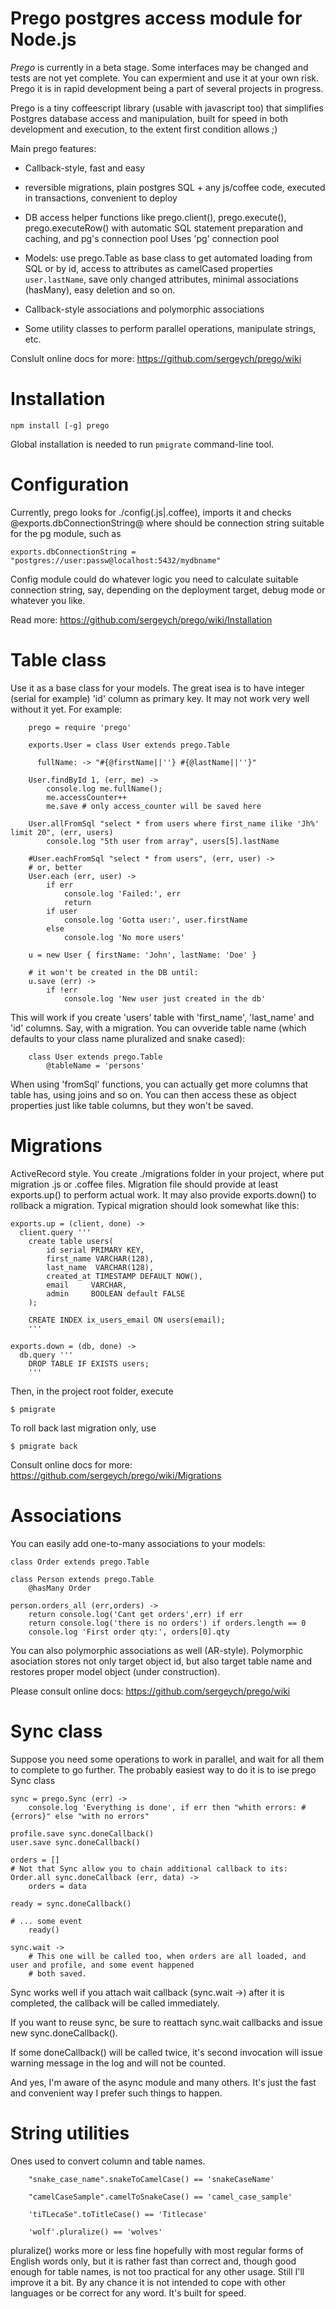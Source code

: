 Prego postgres access module for Node.js
========================================

*Prego* is currently in a beta stage. Some interfaces may be changed and tests are not yet complete. You can expermient
and use it at your own risk. Prego it is in rapid development being a part of several projects in progress.

Prego is a tiny coffeescript library (usable with javascript too) that simplifies Postgres database access and
manipulation, built for speed in both development and execution, to the extent first condition allows ;)

Main prego features:

* Callback-style, fast and easy

* reversible migrations, plain postgres SQL + any js/coffee code, executed in transactions, convenient to deploy

* DB access helper functions like prego.client(), prego.execute(), prego.executeRow() with automatic SQL statement
  preparation and caching, and pg's connection pool
  Uses 'pg' connection pool

* Models: use prego.Table as base class to get automated loading from SQL or by id, access to attributes as camelCased
  properties `user.lastName`, save only changed attributes, minimal associations (hasMany), easy deletion and so on.

* Callback-style associations and polymorphic associations

* Some utility classes to perform parallel operations, manipulate strings, etc.

Conslult online docs for more: https://github.com/sergeych/prego/wiki

Installation
============

    npm install [-g] prego

Global installation is needed to run `pmigrate` command-line tool.

Configuration
=============

Currently, prego looks for ./config(.js|.coffee), imports it and checks @exports.dbConnectionString@ where should
be connection string suitable for the pg module, such as

    exports.dbConnectionString = "postgres://user:passw@localhost:5432/mydbname"

Config module could do whatever logic you need to calculate suitable connection string, say, depending on the
deployment target, debug mode or whatever you like.

Read more: https://github.com/sergeych/prego/wiki/Installation

Table class
===========

Use it as a base class for your models. The great isea is to have integer (serial for example) 'id' column as primary
key. It may not work very well without it yet. For example:

        prego = require 'prego'

        exports.User = class User extends prego.Table

          fullName: -> "#{@firstName||''} #{@lastName||''}"

        User.findById 1, (err, me) ->
            console.log me.fullName();
            me.accessCounter++
            me.save # only access_counter will be saved here

        User.allFromSql "select * from users where first_name ilike 'Jh%' limit 20", (err, users)
            console.log "5th user from array", users[5].lastName

        #User.eachFromSql "select * from users", (err, user) ->
        # or, better
        User.each (err, user) ->
            if err
                console.log 'Failed:', err
                return
            if user
                console.log 'Gotta user:', user.firstName
            else
                console.log 'No more users'

        u = new User { firstName: 'John', lastName: 'Doe' }

        # it won't be created in the DB until:
        u.save (err) ->
            if !err
                console.log 'New user just created in the db'


This will work if you create 'users' table with 'first_name', 'last_name' and 'id' columns. Say, with a migration.
You can ovveride table name (which defaults to your class name pluralized and snake cased):

        class User extends prego.Table
            @tableName = 'persons'

When using 'fromSql' functions, you can actually get more columns that table has, using joins and so on. You can then
access these as object properties just like table columns, but they won't be saved.


Migrations
==========

ActiveRecord style. You create ./migrations folder in your project, where put migration .js or .coffee files. Migration
file should provide at least exports.up() to perform actual work. It may also provide exports.down() to rollback a
migration. Typical migration should look somewhat like this:

    exports.up = (client, done) ->
      client.query '''
      	create table users(
      		id serial PRIMARY KEY,
      		first_name VARCHAR(128),
      		last_name  VARCHAR(128),
      		created_at TIMESTAMP DEFAULT NOW(),
      		email     VARCHAR,
      		admin	  BOOLEAN default FALSE
      	);

      	CREATE INDEX ix_users_email ON users(email);
      	'''

    exports.down = (db, done) ->
      db.query '''
        DROP TABLE IF EXISTS users;
        '''

Then, in the project root folder, execute

    $ pmigrate

To roll back last migration only, use

    $ pmigrate back

Consult online docs for more: https://github.com/sergeych/prego/wiki/Migrations

Associations
============

You can easily add one-to-many associations to your models:

    class Order extends prego.Table

    class Person extends prego.Table
        @hasMany Order

    person.orders_all (err,orders) ->
        return console.log('Cant get orders',err) if err
        return console.log('there is no orders') if orders.length == 0
        console.log 'First order qty:', orders[0].qty

You can also polymorphic associations as well (AR-style). Polymorphic asociation stores not only target object id,
but also target table name and restores proper model object (under construction).

Please consult online docs: https://github.com/sergeych/prego/wiki

Sync class
==========

Suppose you need some operations to work in parallel, and wait for all them to complete to go further. The probably
easiest way to do it is to ise prego Sync class

    sync = prego.Sync (err) ->
        console.log 'Everything is done', if err then "whith errors: #{errors}" else "with no errors"

    profile.save sync.doneCallback()
    user.save sync.doneCallback()

    orders = []
    # Not that Sync allow you to chain additional callback to its:
    Order.all sync.doneCallback (err, data) ->
        orders = data

    ready = sync.doneCallback()

    # ... some event
        ready()

    sync.wait ->
        # This one will be called too, when orders are all loaded, and user and profile, and some event happened
        # both saved.

Sync works well if you attach wait callback (sync.wait ->) after it is completed, the callback will be called
immediately.

If you want to reuse sync, be sure to reattach sync.wait callbacks and issue new sync.doneCallback().

If some doneCallback() will be called twice, it's second invocation will issue warning message in the log and
will not be counted.

And yes, I'm aware of the async module and many others. It's just the fast and convenient way I prefer such things
to happen.

String utilities
================

Ones used to convert column and table names.

        "snake_case_name".snakeToCamelCase() == 'snakeCaseName'

        "camelCaseSample".camelToSnakeCase() == 'camel_case_sample'

        'tiTLecaSe".toTitleCase() == 'Titlecase'

        'wolf'.pluralize() == 'wolves'

pluralize() works more or less fine hopefully with most regular forms of English words only, but it is rather fast
than correct and, though good enough for table names, is not too practical for any other usage. Still I'll improve it a
bit. By any chance it is not intended to cope with other languages or be correct for any word. It's built for speed.
